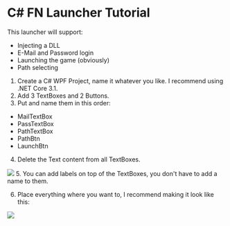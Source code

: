 # C# FN Launcher Tutorial
This launcher will support:
- Injecting a DLL
- E-Mail and Password login
- Launching the game (obviously)
- Path selecting

1. Create a C# WPF Project, name it whatever you like. I recommend using .NET Core 3.1.
2. Add 3 TextBoxes and 2 Buttons.
3. Put and name them in this order:
- MailTextBox
- PassTextBox
- PathTextBox
- PathBtn
- LaunchBtn
4. Delete the Text content from all TextBoxes.

![](https://cdn.discordapp.com/attachments/724153110808887340/942885982615797760/unknown.png)
5. You can add labels on top of the TextBoxes, you don't have to add a name to them.

6. Place everything where you want to, I recommend making it look like this:

![](https://cdn.discordapp.com/attachments/724153110808887340/942887136280051752/unknown.png)
